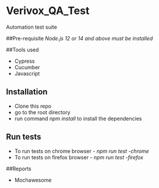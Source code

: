 # Verivox_QA_Test
Automation test suite

##Pre-requisite
*Node.js 12 or 14 and above must be installed*

##Tools used
* Cypress
* Cucumber
* Javascript

## Installation
* Clone this repo
* go to the root directory
* run command *npm install* to install the dependencies

## Run tests
* To run tests on chrome browser - *npm run test -chrome*
* To run tests on firefox browser - *npm run test -firefox*

##Reports
* Mochawesome 
